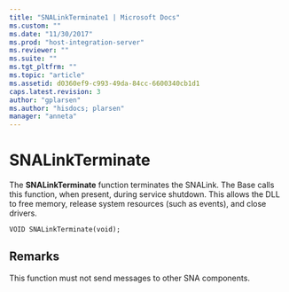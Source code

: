 ```yaml
---
title: "SNALinkTerminate1 | Microsoft Docs"
ms.custom: ""
ms.date: "11/30/2017"
ms.prod: "host-integration-server"
ms.reviewer: ""
ms.suite: ""
ms.tgt_pltfrm: ""
ms.topic: "article"
ms.assetid: d0360ef9-c993-49da-84cc-6600340cb1d1
caps.latest.revision: 3
author: "gplarsen"
ms.author: "hisdocs; plarsen"
manager: "anneta"
---
```

# SNALinkTerminate
The **SNALinkTerminate** function terminates the SNALink. The Base calls this function, when present, during service shutdown. This allows the DLL to free memory, release system resources (such as events), and close drivers.  
  
```  
VOID SNALinkTerminate(void);  
```  
  
## Remarks  
 This function must not send messages to other SNA components.